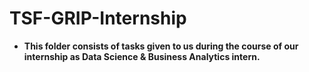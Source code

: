 # TSF-GRIP-Internship

- **This folder consists of tasks given to us during the course of our internship as Data Science & Business Analytics intern.**
